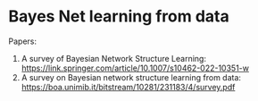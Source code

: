 # Bayes Net learning from data
Papers:
1. A survey of Bayesian Network Structure Learning: https://link.springer.com/article/10.1007/s10462-022-10351-w
2. A survey on Bayesian network structure learning from data: https://boa.unimib.it/bitstream/10281/231183/4/survey.pdf
